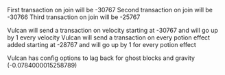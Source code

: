 First transaction on join will be -30767
Second transaction on join will be -30766
Third transaction on join will be -25767

Vulcan will send a transaction on velocity starting at -30767 and will go up by 1 every velocity
Vulcan will send a transaction on every potion effect added starting at -28767 and will go up by 1 for every potion effect

Vulcan has config options to lag back for ghost blocks and gravity (-0.0784000015258789)
